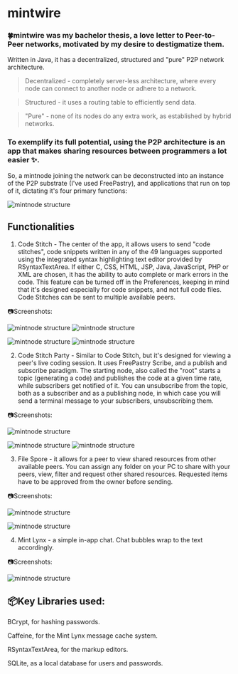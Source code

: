 # mintwire

### 🍀mintwire was my bachelor thesis, a love letter to Peer-to-Peer networks, motivated by my desire to destigmatize them.

Written in Java, it has a decentralized, structured and "pure" P2P network architecture.

> Decentralized - completely server-less architecture, where every node can connect to another node or adhere to a network.

>Structured - it uses a routing table to efficiently send data.

>"Pure" - none of its nodes do any extra work, as established by hybrid networks.

### To exemplify its full potential, using the P2P architecture is an app that makes sharing resources between programmers a lot easier ✨.
So, a mintnode joining the network can be deconstructed into an instance of the P2P substrate (I've used FreePastry), and applications that run on top of it, dictating it's four primary functions:

![mintnode structure](/assets/images/mintnode.png "Mintnode Structure")

## Functionalities

1. Code Stitch - The center of the app, it allows users to send "code stitches", code snippets written in any of the 49 languages supported using the integrated syntax highlighting text editor provided by RSyntaxTextArea. If  either C, CSS, HTML, JSP, Java, JavaScript, PHP or XML are chosen, it has the ability to auto complete or mark errors in the code. This feature can be turned off in the Preferences, keeping in mind that it's designed especially for code snippets, and not full code files. Code Stitches can be sent to multiple available peers.

 📷Screenshots:

 ![mintnode structure](/assets/images/codestitch3.png "Code Stitch editor")
  ![mintnode structure](/assets/images/codestitch4.png "Sending a stitch to available peers")

   ![mintnode structure](/assets/images/codestitch5.png "Getting a stitch request")
    ![mintnode structure](/assets/images/codestitch6.png "Checking available peers")

2. Code Stitch Party - Similar to Code Stitch, but it's designed for viewing a peer's live coding session. It uses FreePastry Scribe, and a publish and subscribe paradigm. The starting node, also called the "root" starts a topic (generating a code) and publishes the code at a given time rate, while subscribers get notified of it. You can unsubscribe from the topic, both as a subscriber and as a publishing node, in which case you will send a terminal message to your subscribers, unsubscribing them.

 📷Screenshots:

 ![mintnode structure](/assets/images/codestitch7.png "Writing code live for a peer")

  ![mintnode structure](/assets/images/codestitch8.png "Creating a party")
  ![mintnode structure](/assets/images/codestitch9.png "Entering a party")

3. File Spore - it allows for a peer to view shared resources from other available peers. You can assign any folder on your PC to share with your peers, view, filter and request other shared resources. Requested items have to be approved from the owner before sending.

 📷Screenshots:

 ![mintnode structure](/assets/images/filespore1.png "Shared resources showed as a table")

  ![mintnode structure](/assets/images/filespore2.png "Accepting or denying a file transfer")

4. Mint Lynx - a simple in-app chat. Chat bubbles wrap to the text accordingly.

 📷Screenshots:

  ![mintnode structure](/assets/images/mintlynx10.png "A Mint Lynx chat")

 ## 📦Key Libraries used:

 BCrypt, for hashing passwords.

 Caffeine, for the Mint Lynx message cache system.

 RSyntaxTextArea, for the markup editors.

 SQLite, as a local database for users and passwords.
 
